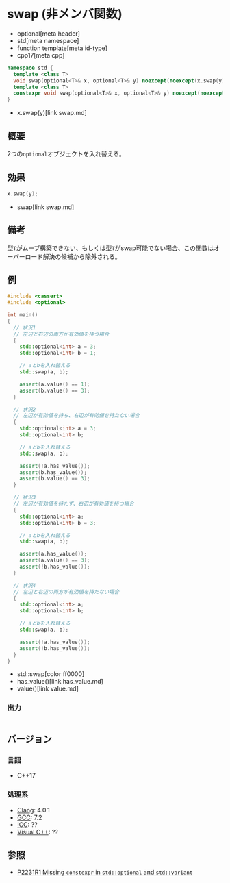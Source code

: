 # swap (非メンバ関数)
* optional[meta header]
* std[meta namespace]
* function template[meta id-type]
* cpp17[meta cpp]

```cpp
namespace std {
  template <class T>
  void swap(optional<T>& x, optional<T>& y) noexcept(noexcept(x.swap(y)));           // C++17
  template <class T>
  constexpr void swap(optional<T>& x, optional<T>& y) noexcept(noexcept(x.swap(y))); // C++23
}
```
* x.swap(y)[link swap.md]

## 概要
2つの`optional`オブジェクトを入れ替える。


## 効果
```cpp
x.swap(y);
```
* swap[link swap.md]


## 備考
型`T`がムーブ構築できない、もしくは型`T`がswap可能でない場合、この関数はオーバーロード解決の候補から除外される。


## 例
```cpp example
#include <cassert>
#include <optional>

int main()
{
  // 状況1
  // 左辺と右辺の両方が有効値を持つ場合
  {
    std::optional<int> a = 3;
    std::optional<int> b = 1;

    // aとbを入れ替える
    std::swap(a, b);

    assert(a.value() == 1);
    assert(b.value() == 3);
  }

  // 状況2
  // 左辺が有効値を持ち、右辺が有効値を持たない場合
  {
    std::optional<int> a = 3;
    std::optional<int> b;

    // aとbを入れ替える
    std::swap(a, b);

    assert(!a.has_value());
    assert(b.has_value());
    assert(b.value() == 3);
  }

  // 状況3
  // 左辺が有効値を持たず、右辺が有効値を持つ場合
  {
    std::optional<int> a;
    std::optional<int> b = 3;

    // aとbを入れ替える
    std::swap(a, b);

    assert(a.has_value());
    assert(a.value() == 3);
    assert(!b.has_value());
  }

  // 状況4
  // 左辺と右辺の両方が有効値を持たない場合
  {
    std::optional<int> a;
    std::optional<int> b;

    // aとbを入れ替える
    std::swap(a, b);

    assert(!a.has_value());
    assert(!b.has_value());
  }
}
```
* std::swap[color ff0000]
* has_value()[link has_value.md]
* value()[link value.md]

### 出力
```
```

## バージョン
### 言語
- C++17

### 処理系
- [Clang](/implementation.md#clang): 4.0.1
- [GCC](/implementation.md#gcc): 7.2
- [ICC](/implementation.md#icc): ??
- [Visual C++](/implementation.md#visual_cpp): ??

## 参照
- [P2231R1 Missing `constexpr` in `std::optional` and `std::variant`](https://www.open-std.org/jtc1/sc22/wg21/docs/papers/2021/p2231r1.html)
